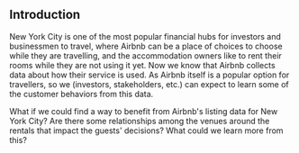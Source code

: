 ## Introduction

<!-- Setting up the problem -->
New York City is one of the most popular financial hubs for investors and businessmen to travel, where Airbnb can be a place of choices to choose while they are travelling, and the accommodation owners like to rent their rooms while they are not using it yet. Now we know that Airbnb collects data about how their service is used. As Airbnb itself is a popular option for travellers, so we (investors, stakeholders, etc.) can expect to learn some of the customer behaviors from this data.

<!-- Why it's important such that the project should be done. -->
What if we could find a way to benefit from Airbnb's listing data for New York City? Are there some relationships among the venues around the rentals that impact the guests' decisions? What could we learn more from this?

